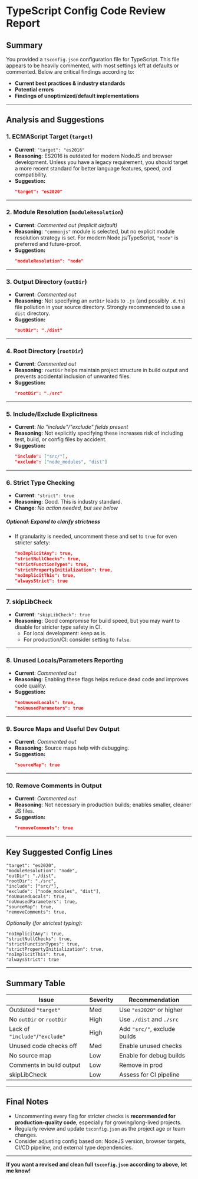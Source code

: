 # TypeScript Config Code Review Report

## Summary
You provided a `tsconfig.json` configuration file for TypeScript. This file appears to be heavily commented, with most settings left at defaults or commented. Below are critical findings according to:
- **Current best practices & industry standards**
- **Potential errors**
- **Findings of unoptimized/default implementations**

---

## Analysis and Suggestions

### 1. **ECMAScript Target (`target`)**
- **Current**: `"target": "es2016"`
- **Reasoning**: ES2016 is outdated for modern NodeJS and browser development. Unless you have a legacy requirement, you should target a more recent standard for better language features, speed, and compatibility.
- **Suggestion:**
  ```json
  "target": "es2020"
  ```

---

### 2. **Module Resolution (`moduleResolution`)**
- **Current**: *Commented out (implicit default)*
- **Reasoning**: `"commonjs"` module is selected, but no explicit module resolution strategy is set. For modern Node.js/TypeScript, `"node"` is preferred and future-proof.
- **Suggestion:**
  ```json
  "moduleResolution": "node"
  ```

---

### 3. **Output Directory (`outDir`)**
- **Current**: *Commented out*
- **Reasoning**: Not specifying an `outDir` leads to `.js` (and possibly `.d.ts`) file pollution in your source directory. Strongly recommended to use a `dist` directory.
- **Suggestion:**
  ```json
  "outDir": "./dist"
  ```

---

### 4. **Root Directory (`rootDir`)**
- **Current**: *Commented out*
- **Reasoning**: `rootDir` helps maintain project structure in build output and prevents accidental inclusion of unwanted files.
- **Suggestion:**
  ```json
  "rootDir": "./src"
  ```

---

### 5. **Include/Exclude Explicitness**
- **Current**: *No "include"/"exclude" fields present*
- **Reasoning**: Not explicitly specifying these increases risk of including test, build, or config files by accident.
- **Suggestion:**
  ```json
  "include": ["src/"],
  "exclude": ["node_modules", "dist"]
  ```

---

### 6. **Strict Type Checking**
- **Current**: `"strict": true`
- **Reasoning**: Good. This is industry standard.
- **Change**: *No action needed, but see below*

##### Optional: Expand to clarify strictness
- If granularity is needed, uncomment these and set to `true` for even stricter safety:
  ```json
  "noImplicitAny": true,
  "strictNullChecks": true,
  "strictFunctionTypes": true,
  "strictPropertyInitialization": true,
  "noImplicitThis": true,
  "alwaysStrict": true
  ```

---

### 7. **skipLibCheck**
- **Current**: `"skipLibCheck": true`
- **Reasoning**: Good compromise for build speed, but you may want to disable for stricter type safety in CI.
  - For local development: keep as is.
  - For production/CI: consider setting to `false`.

---

### 8. **Unused Locals/Parameters Reporting**
- **Current**: *Commented out*
- **Reasoning**: Enabling these flags helps reduce dead code and improves code quality.
- **Suggestion:**
  ```json
  "noUnusedLocals": true,
  "noUnusedParameters": true
  ```

---

### 9. **Source Maps and Useful Dev Output**
- **Current**: *Commented out*
- **Reasoning**: Source maps help with debugging.
- **Suggestion:**
  ```json
  "sourceMap": true
  ```

---

### 10. **Remove Comments in Output**
- **Current**: *Commented out*
- **Reasoning**: Not necessary in production builds; enables smaller, cleaner JS files.
- **Suggestion:**
  ```json
  "removeComments": true
  ```

---

## Key Suggested Config Lines

```pseudo
"target": "es2020",
"moduleResolution": "node",
"outDir": "./dist",
"rootDir": "./src",
"include": ["src/"],
"exclude": ["node_modules", "dist"],
"noUnusedLocals": true,
"noUnusedParameters": true,
"sourceMap": true,
"removeComments": true,
```
*Optionally (for strictest typing):*
```pseudo
"noImplicitAny": true,
"strictNullChecks": true,
"strictFunctionTypes": true,
"strictPropertyInitialization": true,
"noImplicitThis": true,
"alwaysStrict": true
```

---

## **Summary Table**

| Issue                                | Severity | Recommendation               |
|---------------------------------------|----------|------------------------------|
| Outdated `"target"`                   | Med      | Use `"es2020"` or higher     |
| No `outDir` or `rootDir`              | High     | Use `./dist` and `./src`     |
| Lack of `"include"`/`"exclude"`       | High     | Add `"src/"`, exclude builds |
| Unused code checks off                | Med      | Enable unused checks         |
| No source map                        | Low      | Enable for debug builds      |
| Comments in build output              | Low      | Remove in prod               |
| skipLibCheck                         | Low      | Assess for CI pipeline       |

---

## Final Notes

- Uncommenting every flag for stricter checks is **recommended for production-quality code**, especially for growing/long-lived projects.
- Regularly review and update `tsconfig.json` as the project age or team changes.
- Consider adjusting config based on: NodeJS version, browser targets, CI/CD pipeline, and external type dependencies.

---

**If you want a revised and clean full `tsconfig.json` according to above, let me know!**